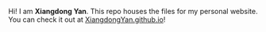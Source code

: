 

Hi! I am **Xiangdong Yan**. This repo houses the files for my personal website. You can check it out at [XiangdongYan.github.io](https://xiangdongyan.github.io)!
